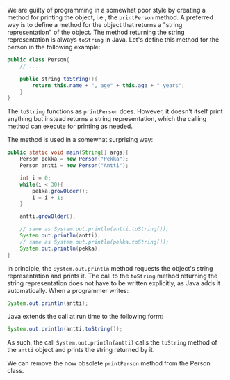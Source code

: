 We are guilty of programming in a somewhat poor style by creating a method for printing the object, i.e., the `printPerson` method. A preferred way is to define a method for the object that returns a "string representation" of the object. The method returning the string representation is always `toString` in Java. Let's define this method for the person in the following example:

```Java
public class Person{
	// ...

	public string toString(){
		return this.name + ", age" + this.age + " years";
	}
}
```

The `toString` functions as `printPerson` does. However, it doesn't itself print anything but instead returns a string representation, which the calling method can execute for printing as needed.

The method is used in a somewhat surprising way:

```Java
public static void main(String[] args){
	Person pekka = new Person("Pekka");
	Person antti = new Person("Antti");

	int i = 0;
	while(i < 30){
		pekka.growOlder();
		i = i + 1;
	}

	antti.growOlder();

	// same as System.out.println(antti.toString());
	System.out.println(antti);
	// same as System.out.println(pekka.toString());
	System.out.println(pekka);
}
```

In principle, the `System.out.println` method requests the object's string representation and prints it. The call to the `toString` method returning the string representation does not have to be written explicitly, as Java adds it automatically. When a programmer writes:

```Java
System.out.println(antti);
```

Java extends the call at run time to the following form:

```Java
System.out.println(antti.toString());
```

As such, the call `System.out.println(antti)` calls the `toString` method of the `antti` object and prints the string returned by it.

We can remove the now obsolete `printPerson` method from the Person class.